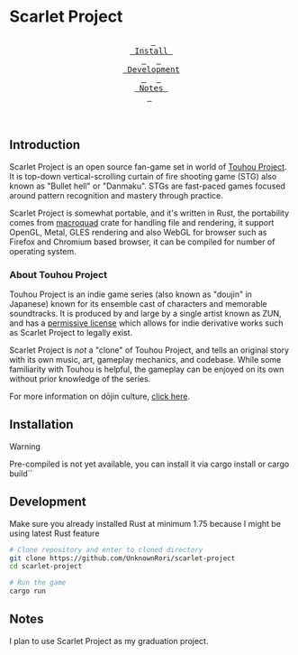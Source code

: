 # Scarlet Project

<div align = center>

&ensp;[<kbd> <br> Install <br> </kbd>](#installation)&ensp;
&ensp;[<kbd> <br> Development <br> </kbd>](#development)&ensp;
&ensp;[<kbd> <br> Notes <br> </kbd>](#notes)&ensp;
<br><br><br></div>

## Introduction

Scarlet Project is an open source fan-game set in world of [Touhou Project](https://en.wikipedia.org/wiki/Touhou_Project).
It is top-down vertical-scrolling curtain of fire shooting game (STG) also known as "Bullet hell" or "Danmaku".
STGs are fast-paced games focused around pattern recognition and mastery through practice.

Scarlet Project is somewhat portable, and it's written in Rust, 
the portability comes from [macroquad](https://github.com/not-fl3/macroquad) crate for handling file and rendering, 
it support OpenGL, Metal, GLES rendering and also WebGL for browser such as Firefox and Chromium based browser, 
it can be compiled for number of operating system.

### About Touhou Project

Touhou Project is an indie game series (also known as "doujin" in Japanese)
known for its ensemble cast of characters and memorable soundtracks.
It is produced by and large by a single artist known as ZUN, and has a
[permissive license](https://en.touhouwiki.net/wiki/Touhou_Wiki:Copyrights#Copyright_status.2FTerms_of_Use_of_the_Touhou_Project>)
which allows for indie derivative works such as Scarlet Project to legally exist.

Scarlet Project is *not* a "clone" of Touhou Project, and tells an original story with its own
music, art, gameplay mechanics, and codebase. While some familiarity with Touhou
is helpful, the gameplay can be enjoyed on its own without prior knowledge of
the series.

For more information on dōjin culture,
[click here](https://en.wikipedia.org/wiki/D%C5%8Djin).

## Installation

> [!WARNING]
> Pre-compiled is not yet available, you can install it via cargo install or cargo build``

## Development

Make sure you already installed Rust at minimum 1.75 because I might be using latest Rust feature

```sh
# Clone repository and enter to cloned directory
git clone https://github.com/UnknownRori/scarlet-project
cd scarlet-project

# Run the game
cargo run
```

## Notes

I plan to use Scarlet Project as my graduation project.
